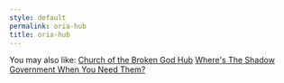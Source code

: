 ```yaml
---
style: default
permalink: oria-hub
title: oria-hub
---
```

You may also like:
[Church of the Broken God Hub](http://scp-wiki.net/church-of-the-broken-god-hub)
[Where's The Shadow Government When You Need Them?](http://scp-wiki.net/it-s-a-bad-bad-world)